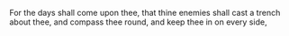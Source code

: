 For the days shall come upon thee, that thine enemies shall cast a trench about thee, and compass thee round, and keep thee in on every side,

